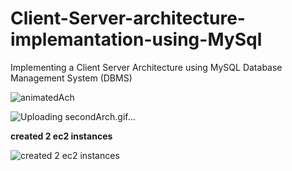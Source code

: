 # Client-Server-architecture-implemantation-using-MySql
Implementing a Client Server Architecture using MySQL Database Management System (DBMS)


![animatedAch](https://github.com/titusnangitech/Client-Server-architecture-implemantation-using-MySql/assets/128609800/4ac11611-808c-40f6-b4d1-62f0b39f0989)


![Uploading secondArch.gif…]()

**created 2 ec2 instances**


![created 2 ec2 instances](https://github.com/titusnangitech/Client-Server-architecture-implemantation-using-MySql/assets/128609800/e4194018-780c-4aef-94f4-f65e6f9d80a8)
